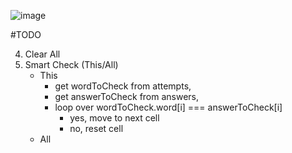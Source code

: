 ![image](https://puu.sh/FdAqg/52a2452a97.png)

#TODO

4. Clear All
5. Smart Check (This/All)
    - This
        - get wordToCheck from attempts,
        - get answerToCheck from answers,
        - loop over wordToCheck.word[i] === answerToCheck[i]
            - yes, move to next cell
            - no, reset cell
    - All
